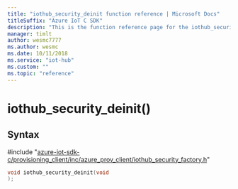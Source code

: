```yaml
---                             
title: "iothub_security_deinit function reference | Microsoft Docs" 
titleSuffix: "Azure IoT C SDK"            
description: "This is the function reference page for the iothub_security_deinit() function in the Azure IoT C SDK. This SDK is used with Azure IoT Hub and Azure IoT Hub Device Provisioning Service"            
manager: timlt                 
author: wesmc7777              
ms.author: wesmc               
ms.date: 10/11/2018                    
ms.service: "iot-hub"             
ms.custom: ""                
ms.topic: "reference"        
---                            
```


# iothub_security_deinit()

## Syntax

\#include "[azure-iot-sdk-c/provisioning_client/inc/azure_prov_client/iothub_security_factory.h](../iothub-security-factory-h.md)"  
```C
void iothub_security_deinit(void
);
```

